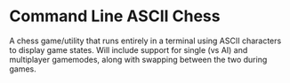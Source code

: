 # Command Line ASCII Chess
A chess game/utility that runs entirely in a terminal using ASCII characters to display game states. Will include support for single (vs AI) and multiplayer gamemodes, along with swapping between the two during games.
